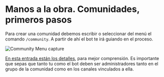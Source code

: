 # Manos a la obra. Comunidades, primeros pasos

Para crear una comunidad debemos escribir o seleccionar del menú el comando `/community`. A partir de ahí el bot te irá guiando en el proceso.

<image src=".\assets\images\community-menu.jpg" alt="Community Menu capture">

[En esta entrada están los detalles](how-do-I-create-a-community.md), para mejor comprensión. Es importante que sepas que tanto tu como el bot deben ser administradores tanto en el grupo de la comunidad como en los canales vinculados a ella.
